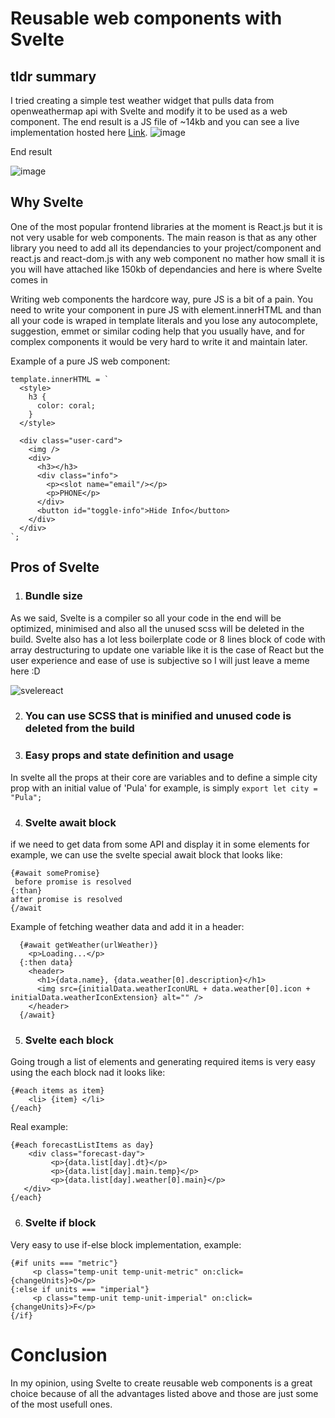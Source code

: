 # Reusable web components with Svelte

## tldr summary
I tried creating a simple test weather widget that pulls data from openweathermap api with Svelte and modify it to be used as a web component. The end result is a JS file of ~14kb and you can see a live implementation hosted here [Link](https://cloudy-smart-metatarsal.glitch.me/).
![image](https://user-images.githubusercontent.com/26542107/145725582-be27d310-3989-4609-a862-97eec6068896.png)

End result

![image](https://user-images.githubusercontent.com/26542107/145725549-de5eb06f-468d-4214-a4e4-94ecf2f6608f.png)


## Why Svelte
One of the most popular frontend libraries at the moment is React.js but it is not very usable for web components. The main reason is that as any other library you need to add all its dependancies to your project/component and react.js and react-dom.js with any web component no mather how small it is you will have attached like 150kb of dependancies and here is where Svelte comes in

Writing web components the hardcore way, pure JS is a bit of a pain. You need to write your component in pure JS with element.innerHTML and than all your code is wraped in template literals and you lose any autocomplete, suggestion, emmet or similar coding help that you usually have, and for complex components it would be very hard to write it and maintain later.

Example of a pure JS web component:
```
template.innerHTML = `
  <style>
    h3 {
      color: coral;
    }
  </style>

  <div class="user-card">
    <img />
    <div>
      <h3></h3>
      <div class="info">
        <p><slot name="email"/></p>
        <p>PHONE</p>
      </div>
      <button id="toggle-info">Hide Info</button>
    </div>
  </div>
`;
```

## Pros of Svelte
1. ### Bundle size
As we said, Svelte is a compiler so all your code in the end will be optimized, minimised and also all the unused scss will be deleted in the build.
Svelte also has a lot less boilerplate code or 8 lines block of code with array destructuring to update one variable like it is the case of React but the user experience and ease of use is subjective so I will just leave a meme here :D 

![svelereact](https://user-images.githubusercontent.com/26542107/145724696-ea4abbed-200a-40fe-8c00-c31a155a98b6.jpg)


2. ### You can use SCSS that is minified and unused code is deleted from the build


3. ### Easy props and state definition and usage
In svelte all the props at their core are variables and to define a simple city prop with an initial value of 'Pula' for example, is simply 
`export let city = "Pula";`


4. ### Svelte await block
if we need to get data from some API and display it in some elements for example, we can use the svelte special await block that looks like:
```
{#await somePromise}
 before promise is resolved
{:than}
after promise is resolved
{/await
```

Example of fetching weather data and add it in a header:
```
  {#await getWeather(urlWeather)}
    <p>Loading...</p>
  {:then data}
    <header>
      <h1>{data.name}, {data.weather[0].description}</h1>
      <img src={initialData.weatherIconURL + data.weather[0].icon + initialData.weatherIconExtension} alt="" />
    </header>
  {/await}
```


5. ### Svelte each block
Going trough a list of elements and generating required items is very easy using the each block nad it looks like:
```
{#each items as item}
    <li> {item} </li>
{/each}
```

Real example:
```
{#each forecastListItems as day}
    <div class="forecast-day">
         <p>{data.list[day].dt}</p>
         <p>{data.list[day].main.temp}</p>
         <p>{data.list[day].weather[0].main}</p>
   </div>
{/each}
```

6. ### Svelte if block
Very easy to use if-else block implementation, example:
```
{#if units === "metric"}
     <p class="temp-unit temp-unit-metric" on:click={changeUnits}>O</p>
{:else if units === "imperial"}
     <p class="temp-unit temp-unit-imperial" on:click={changeUnits}>F</p>
{/if}
```

# Conclusion
In my opinion, using Svelte to create reusable web components is a great choice because of all the advantages listed above and those are just some of the most usefull ones.
